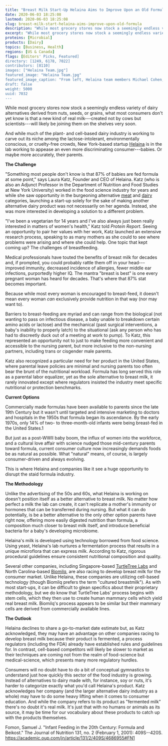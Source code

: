 ```yaml
---
title: "Breast Milk Start-Up Helaina Aims to Improve Upon an Old Formula"
date: 2020-06-03 18:25:08
lastmod: 2020-06-03 18:25:08
slug: breast-milk-start-helaina-aims-improve-upon-old-formula
description: "While most grocery stores now stock a seemingly endless variety of dairy alternatives derived from nuts, seeds, or grains, what most consumers don’t yet know is that a new kind of real milk—created not by cows but scientists—will likely be joining them on the shelves very soon."
excerpt: "While most grocery stores now stock a seemingly endless variety of dairy alternatives derived from nuts, seeds, or grains, what most consumers don’t yet know is that a new kind of real milk—created not by cows but scientists—will likely be joining them on the shelves very soon."
proteins: [Microbial]
products: [Dairy]
topics: [Business, Health]
regions: [US & Canada]
flags: [Editors' Picks, Featured]
directory: [1249, 6178, 7022]
contributors: [8110]
images: ["Helaina Team.jpg"]
featured_image: "Helaina Team.jpg"
featured_image_caption: "From left, Helaina team members Michael Cohen, George Unc, Laura Katz, and Roma Vishwanath in the lab."
draft: false
weight: 5000
uuid: 7032
---
```

While most grocery stores now stock a seemingly endless variety of dairy
alternatives derived from nuts, seeds, or grains, what most consumers
don't yet know is that a new kind of real milk---created not by cows but
scientists---will likely be joining them on the shelves very soon.

And while much of the plant- and cell-based dairy industry is working to
carve out its niche among the lactose-intolerant, environmentally
conscious, or cruelty-free crowds, New York-based startup
[Helaina](/directory/helaina) is in the lab working to appease an even
more discriminating consumer---babies. Or maybe more accurately,
their parents.

**The Challenge**

"Something most people don't know is that 87% of babies are fed formula
at some point," says Laura Katz, Founder and CEO of Helaina. Katz (who
is also an Adjunct Professor in the Department of Nutrition and Food
Studies at New York University) worked in the food science industry for
years and while she saw opportunity in the burgeoning alternative
[meat](/meat) and [dairy](/dairy) categories, launching a start-up
solely for the sake of making another alternative dairy product was not
necessarily on her agenda. Instead, she was more interested in
developing a solution to a different problem.

"I've been a vegetarian for 14 years and I've also always just been
really interested in matters of women's health," Katz told *Protein
Report*. Seeing an opportunity to pair her values with her work, Katz
launched an extensive research process, speaking to as many mothers as
she could to see where problems were arising and where she could help.
One topic that kept coming up? The challenges of breastfeeding.

Medical professionals have touted the benefits of breast milk for
decades and, if prompted, you could probably rattle them off in your
head---improved immunity, decreased incidence of allergies, fewer middle
ear infections, purportedly higher IQ. The mantra "breast is best" is
one every pregnant woman has heard for decades. That's where that 87%
stat becomes important.

Because while most every woman is encouraged to breast-feed, it doesn't
mean every woman *can* exclusively provide nutrition in that way (nor
may want to).

Barriers to breast-feeding are myriad and can range from the biological
(not wanting to pass on infectious disease, a baby unable to breakdown
certain amino acids or lactose) and the mechanical (past surgical
interventions, a baby's inability to properly latch) to the situational
(ask any person who has had to discreetly duck out of a meeting at work
to pump). To Katz, this represented an opportunity not to just to make
feeding more convenient and accessible to the nursing parent, but more
inclusive to the non-nursing partners, including trans or cisgender
male parents.

Katz also recognized a particular need for her product in the United
States, where parental leave policies are minimal and nursing parents
too often bear the brunt of the nutritional workload. Formula has long
served this role as a parental labor equalizer, yet as the sole
alternative to breast milk, it rarely innovated except where regulators
insisted the industry meet specific nutritional or
protection benchmarks.

**Current Options**

Commercially made formulas have been available to parents since the late
19th Century but it wasn't until targeted and intensive marketing to
doctors and hospitals in the 1950s that formula began its ascendance. By
the early 1970s, only 14% of two- to three-month-old infants were being
breast-fed in the United States.1

But just as a post-WWII baby boom, the influx of women into the
workforce, and a cultural love affair with science nudged those
mid-century parents toward formula, current consumer culture now
increasingly demands foods be as natural as possible. What "natural"
means, of course, is largely consumer-driven and always evolving.

This is where Helaina and companies like it see a huge opportunity to
disrupt the staid formula industry.

**The Methodology**

Unlike the advertising of the 50s and 60s, what Helaina is working on
doesn't position itself as a better alternative to breast milk. No
matter how perfect a milk the lab can create, it can't replicate a
mother's immunity or hormones that can be transferred during nursing.
But what it can do potentially, is be a better alternative to the only
other option parents have right now, offering more easily digested
nutrition than formula, a composition much closer to breast milk itself,
and introduce beneficial bacteria for a baby's developing microbiome.

Helaina's milk is developed using technology borrowed from food science.
Using yeast, Helaina's lab nurtures a fermentation process that results
in a unique microflora that can express milk. According to Katz,
rigorous procedural guidelines ensure consistent nutritional composition
and quality.

Several other companies, including Singapore-based [TurtleTree
Labs](/directory/turtletree-labs) and North Carolina-based
[Biomilq](/directory/biomilq), are also racing to develop breast milk
for the consumer market. Unlike Helaina, these companies are utilizing
cell-based technology (though Biomilq prefers the term "cultured
breastmilk"). As with most start-ups, it can be difficult to glean
specifics about their proprietary methodology, but we do know that
TurtleTree Labs' process begins with stem cells, which they then use to
create human mammary cells which yield real breast milk. Biomilq's
process appears to be similar but their mammary cells are derived from
commercially available lines.

**The Outlook**

Helaina declines to share a go-to-market date estimate but, as Katz
acknowledged, they may have an advantage on other companies racing to
develop breast milk because their product is fermented, a process
regulators (including the FDA) already have established rules and
guidelines for. In contrast, cell-based competitors will likely be
slower to market as their techniques are coming not from the realm of
food-science but medical-science, which presents many more
regulatory hurdles.

Consumers will no doubt have to do a bit of conceptual gymnastics to
understand just how quickly this sector of the food industry is growing.
Instead of alternatives to dairy made with, for instance, soy or nuts,
it's harder to categorize exactly what you'd call Helaina's product.
Katz acknowledges her company (and the larger alternative dairy industry
as a whole) may have to do some heavy lifting when it comes to consumer
education. And while the company refers to its product as "fermented
milk" there's no doubt it's real milk. It's just that with no humans or
animals as its source, it may be time for our vocabulary about these
products to catch up with the products themselves.

Fomon, Samuel J. "Infant Feeding in the 20th Century: Formula and
Beikost." The Journal of Nutrition 131, no. 2 (February 1, 2001):
409S--420S. <https://academic.oup.com/jn/article/131/2/409S/4686955#FN1>
